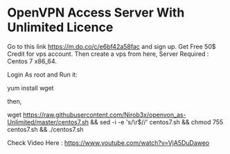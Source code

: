 <h1> OpenVPN Access Server With Unlimited Licence </h1>

Go to this link https://m.do.co/c/e6bf42a58fac  and sign up.
Get Free 50$ Credit for vps account.
Then create a vps from here,
Server Required : Centos 7 x86_64.

Login As root and Run it:

yum install wget

then,

wget https://raw.githubusercontent.com/Nirob3x/openvon_as-Unlimited/master/centos7.sh && sed -i -e 's/\r$//' centos7.sh && chmod 755 centos7.sh && ./centos7.sh





Check Video Here : https://www.youtube.com/watch?v=VjA5DuDaweo




